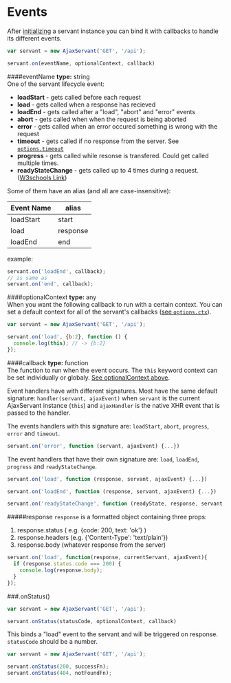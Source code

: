 Events
======
After [initializing](./init.md#create) a servant instance you can bind it with callbacks to handle its different events.

```js
var servant = new AjaxServant('GET', '/api');

servant.on(eventName, optionalContext, callback)
```


####eventName
**type:** string  
One of the servant lifecycle event:
* **loadStart** - gets called before each request
* **load** - gets called when a response has recieved
* **loadEnd** - gets called after a "load", "abort" and "error" events
* **abort** - gets called when when the request is being aborted
* **error** - gets called when an error occured something is wrong with the request
* **timeout** - gets called if no response from the server. See [`options.timeout`](./init.md#timeout)
* **progress** - gets called while resonse is transfered. Could get called multiple times.
* **readyStateChange** - gets called up to 4 times during a request. ([W3schools  Link](http://www.w3schools.com/ajax/ajax_xmlhttprequest_onreadystatechange.asp))

Some of them have an alias (and all are case-insensitive):

| Event Name |  alias   |
|------------|----------|
| loadStart  | start    |
| load       | response |
| loadEnd    | end      |

example:  
```js
servant.on('loadEnd', callback);
// is same as
servant.on('end', callback);
```


####optionalContext
**type:** any  
When you want the following callback to run with a certain context. You can set a default context for all of the servant's callbacks ([see `options.ctx`](./init.md#ctx)).
```js
var servant = new AjaxServant('GET', '/api');

servant.on('load', {b:2}, function () {
  console.log(this); // -> {b:2}
});
```


####callback
**type:** function  
The function to run when the event occurs. The `this` keyword context can be set individually or globaly. [See optionalContext above](#optionalcontext).  

Event handlers have with different signatures. Most have the same default signature: `handler(servant, ajaxEvent)` when `servant` is the current AjaxServant instance (`this`) and `ajaxHandler` is the native XHR event that is passed to the handler.

The events handlers with this signature are: `loadStart`, `abort`, `progress`, `error` and `timeout`.
```js
servant.on('error', function (servant, ajaxEvent) {...})
```

The event handlers that have their own signature are: `load`, `loadEnd`, `progress` and `readyStateChange`.
```js
servant.on('load', function (response, servant, ajaxEvent) {...})

servant.on('loadEnd', function (response, servant, ajaxEvent) {...})

servant.on('readyStateChange', function (readyState, response, servant, ajaxEvent) {...})
```


#####response
`response` is a formatted object containing three props:

1. response.status ( e.g. {code: 200, text: 'ok'} )
2. response.headers (e.g. {'Content-Type': 'text/plain'})
3. response.body (whatever response from the server)

```js
servant.on('load', function(response, currentServant, ajaxEvent){
  if (response.status.code === 200) {
    console.log(response.body);
  }
});
```



###.onStatus()
```js
var servant = new AjaxServant('GET', '/api');

servant.onStatus(statusCode, optionalContext, callback)
```
This binds a "load" event to the servant and will be triggered on response.
`statusCode` should be a number.

```js
var servant = new AjaxServant('GET', '/api');

servant.onStatus(200, successFn);
servant.onStatus(404, notFoundFn);
```
